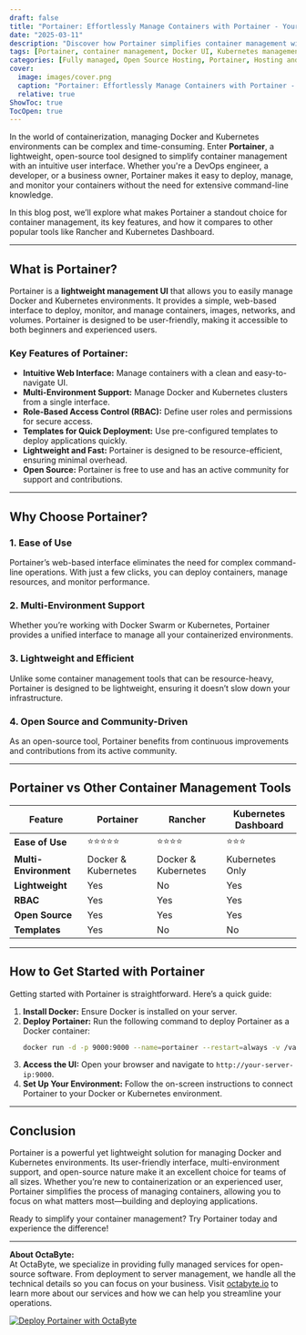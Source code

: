 ```yaml
---
draft: false
title: "Portainer: Effortlessly Manage Containers with Portainer - Your Lightweight UI Solution"
date: "2025-03-11"
description: "Discover how Portainer simplifies container management with its lightweight, user-friendly interface. Learn why Portainer is the go-to solution for managing Docker and Kubernetes environments, and how it compares to other container management tools."
tags: [Portainer, container management, Docker UI, Kubernetes management, lightweight container solution, open source container tools, Portainer vs Rancher, Portainer vs Kubernetes Dashboard]
categories: [Fully managed, Open Source Hosting, Portainer, Hosting and Infrastructure, Containers]
cover:
  image: images/cover.png
  caption: "Portainer: Effortlessly Manage Containers with Portainer - Your Lightweight UI Solution"
  relative: true
ShowToc: true
TocOpen: true
---
```



In the world of containerization, managing Docker and Kubernetes environments can be complex and time-consuming. Enter **Portainer**, a lightweight, open-source tool designed to simplify container management with an intuitive user interface. Whether you're a DevOps engineer, a developer, or a business owner, Portainer makes it easy to deploy, manage, and monitor your containers without the need for extensive command-line knowledge.

In this blog post, we’ll explore what makes Portainer a standout choice for container management, its key features, and how it compares to other popular tools like Rancher and Kubernetes Dashboard.

---

## What is Portainer?

Portainer is a **lightweight management UI** that allows you to easily manage Docker and Kubernetes environments. It provides a simple, web-based interface to deploy, monitor, and manage containers, images, networks, and volumes. Portainer is designed to be user-friendly, making it accessible to both beginners and experienced users.

### Key Features of Portainer:
- **Intuitive Web Interface:** Manage containers with a clean and easy-to-navigate UI.
- **Multi-Environment Support:** Manage Docker and Kubernetes clusters from a single interface.
- **Role-Based Access Control (RBAC):** Define user roles and permissions for secure access.
- **Templates for Quick Deployment:** Use pre-configured templates to deploy applications quickly.
- **Lightweight and Fast:** Portainer is designed to be resource-efficient, ensuring minimal overhead.
- **Open Source:** Portainer is free to use and has an active community for support and contributions.

---

## Why Choose Portainer?

### 1. **Ease of Use**
Portainer’s web-based interface eliminates the need for complex command-line operations. With just a few clicks, you can deploy containers, manage resources, and monitor performance.

### 2. **Multi-Environment Support**
Whether you’re working with Docker Swarm or Kubernetes, Portainer provides a unified interface to manage all your containerized environments.

### 3. **Lightweight and Efficient**
Unlike some container management tools that can be resource-heavy, Portainer is designed to be lightweight, ensuring it doesn’t slow down your infrastructure.

### 4. **Open Source and Community-Driven**
As an open-source tool, Portainer benefits from continuous improvements and contributions from its active community.

---

## Portainer vs Other Container Management Tools

| Feature                | Portainer               | Rancher                 | Kubernetes Dashboard    |
|------------------------|-------------------------|-------------------------|-------------------------|
| **Ease of Use**        | ⭐⭐⭐⭐⭐                | ⭐⭐⭐⭐                  | ⭐⭐⭐                   |
| **Multi-Environment**  | Docker & Kubernetes     | Docker & Kubernetes     | Kubernetes Only         |
| **Lightweight**        | Yes                     | No                      | Yes                     |
| **RBAC**               | Yes                     | Yes                     | Yes                     |
| **Open Source**        | Yes                     | Yes                     | Yes                     |
| **Templates**          | Yes                     | No                      | No                      |

---

## How to Get Started with Portainer

Getting started with Portainer is straightforward. Here’s a quick guide:

1. **Install Docker:** Ensure Docker is installed on your server.
2. **Deploy Portainer:** Run the following command to deploy Portainer as a Docker container:
   ```bash
   docker run -d -p 9000:9000 --name=portainer --restart=always -v /var/run/docker.sock:/var/run/docker.sock -v portainer_data:/data portainer/portainer-ce
   ```
3. **Access the UI:** Open your browser and navigate to `http://your-server-ip:9000`.
4. **Set Up Your Environment:** Follow the on-screen instructions to connect Portainer to your Docker or Kubernetes environment.

---

## Conclusion

Portainer is a powerful yet lightweight solution for managing Docker and Kubernetes environments. Its user-friendly interface, multi-environment support, and open-source nature make it an excellent choice for teams of all sizes. Whether you’re new to containerization or an experienced user, Portainer simplifies the process of managing containers, allowing you to focus on what matters most—building and deploying applications.

Ready to simplify your container management? Try Portainer today and experience the difference!

---

**About OctaByte:**  
At OctaByte, we specialize in providing fully managed services for open-source software. From deployment to server management, we handle all the technical details so you can focus on your business. Visit [octabyte.io](https://octabyte.io) to learn more about our services and how we can help you streamline your operations.

[![Deploy Portainer with OctaByte](/images/deploy-on-octabyte.png)](https://octabyte.io/fully-managed-open-source-services/hosting-and-infrastructure/containers/portainer)